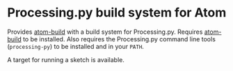 # Processing.py build system for Atom

Provides [atom-build](https://github.com/noseglid/atom-build) with a build system for Processing.py. Requires [atom-build](https://github.com/noseglid/atom-build) to be installed. Also requires the Processing.py command line tools (`processing-py`) to be installed and in your `PATH`.

A target for running a sketch is available.
